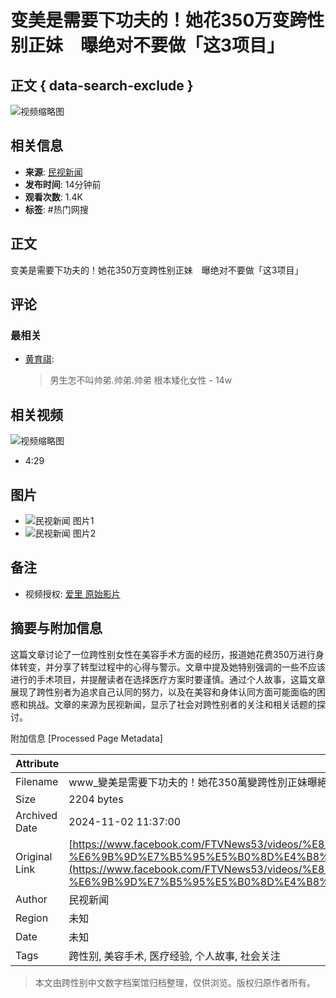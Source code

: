 # 变美是需要下功夫的！她花350万变跨性别正妹　曝绝对不要做「这3项目」

## 正文 { data-search-exclude }


![视频缩略图](https://scontent-sjc3-1.xx.fbcdn.net/v/t15.5256-10/465071929_460559200378404_3641710557091725507_n.jpg?stp=dst-jpg_s960x960&_nc_cat=110&ccb=1-7&_nc_sid=7965db&_nc_ohc=crcsvdS47Y4Q7kNvgFqnnfN&_nc_zt=23&_nc_ht=scontent-sjc3-1.xx&_nc_gid=A-6oT_HoVujNKCRBxpQ4eWs&oh=00_AYDRhCCYmyTMhwhakVLUBkbMdlgtJtIilTXj750fbRR_nQ&oe=672BE2B4)

## 相关信息
- **来源**: [民视新闻](https://www.facebook.com/FTVNews53)
- **发布时间**: 14分钟前
- **观看次数**: 1.4K
- **标签**: #热门网搜

## 正文
变美是需要下功夫的！她花350万变跨性别正妹　曝绝对不要做「这3项目」

## 评论
### 最相关
- [黄育祺](https://www.facebook.com/people/%E9%BB%83%E8%82%B2%E7%A5%BA/pfbid028NnsepWZsfQM4cFWJrnLaEkR5YYs2HJpNyFjFcfpPov4mmzwn9Ed8szgMwtKJPmnl/?comment_id=Y29tbWVudDoxMDczNzE5NjY0MTIyNjg3XzM3Mjg4NzQ1MjQ5ODQxMg%3D%3D&__tn__=R):
    > 男生怎不叫帅弟.帅弟.帅弟 根本矮化女性 - 14w

## 相关视频
![视频缩略图](https://scontent-sjc3-1.xx.fbcdn.net/v/t15.5256-10/465554751_2591407391042347_588671264663289681_n.jpg?stp=dst-jpg_s640x640&_nc_cat=102&ccb=1-7&_nc_sid=7965db&_nc_ohc=KvnG1wKS9esQ7kNvgFbslJJ&_nc_zt=23&_nc_ht=scontent-sjc3-1.xx&_nc_gid=A_BCmbN-qiiZYGm7g6Qk6wV&oh=00_AYB9ZEvrM-OVSQaQmijAtrDSn2hJWqcxQZ8D-eA4CpQglw&oe=672BDA91)
- 4:29

## 图片
- ![民视新闻 图片1](https://scontent-sjc3-1.xx.fbcdn.net/v/t15.5256-10/465280748_1864005787340601_6724245010602852087_n.jpg?stp=dst-jpg_s960x960&_nc_cat=106&ccb=1-7&_nc_sid=7965db&_nc_ohc=4XnWgJ4PeLsQ7kNvgGh-GxO&_nc_zt=23&_nc_ht=scontent-sjc3-1.xx&_nc_gid=A-6oT_HoVujNKCRBxpQ4eWs&oh=00_AYA8pNUlmlhaT5gEtxcG6lJxgEPF6aXjCF4b9sO9mtSURQ&oe=672BF03A)
- ![民视新闻 图片2](https://scontent-sjc3-1.xx.fbcdn.net/v/t15.5256-10/465201547_596618409598489_7777012530250529899_n.jpg?stp=dst-jpg_s960x960&_nc_cat=103&ccb=1-7&_nc_sid=282d23&_nc_ohc=RmwLSzVCP-0Q7kNvgEjt-Mt&_nc_zt=23&_nc_ht=scontent-sjc3-1.xx&_nc_gid=A-6oT_HoVujNKCRBxpQ4eWs&oh=00_AYCyn-viLDf68OZLjcChC4A217ZHoweKskNpevpqPUxbGQ&oe=672BE2C9)

## 备注
- 视频授权: [爱里 原始影片](https://youtu.be/VApMSbuyuCY)

## 摘要与附加信息

<!-- tcd_abstract -->
这篇文章讨论了一位跨性别女性在美容手术方面的经历，报道她花费350万进行身体转变，并分享了转型过程中的心得与警示。文章中提及她特别强调的一些不应该进行的手术项目，并提醒读者在选择医疗方案时要谨慎。通过个人故事，这篇文章展现了跨性别者为追求自己认同的努力，以及在美容和身体认同方面可能面临的困惑和挑战。文章的来源为民视新闻，显示了社会对跨性别者的关注和相关话题的探讨。
<!-- tcd_abstract_end -->

附加信息 [Processed Page Metadata]

| Attribute       | Value                                  |
|-----------------|----------------------------------------|
| Filename        | www_變美是需要下功夫的！她花350萬變跨性別正妹曝絕對不要做_.md                             |
| Size            | 2204 bytes                           |
| Archived Date   | 2024-11-02 11:37:00                             |
| Original Link   | [https://www.facebook.com/FTVNews53/videos/%E8%AE%8A%E7%BE%8E%E6%98%AF%E9%9C%80%E8%A6%81%E4%B8%8B%E5%8A%9F%E5%A4%AB%E7%9A%84%E5%A5%B9%E8%8A%B1350%E8%90%AC%E8%AE%8A%E8%B7%A8%E6%80%A7%E5%88%A5%E6%AD%A3%E5%A6%B9-%E6%9B%9D%E7%B5%95%E5%B0%8D%E4%B8%8D%E8%A6%81%E5%81%9A%E9%80%993%E9%A0%85%E7%9B%AE/1031801291944359/](https://www.facebook.com/FTVNews53/videos/%E8%AE%8A%E7%BE%8E%E6%98%AF%E9%9C%80%E8%A6%81%E4%B8%8B%E5%8A%9F%E5%A4%AB%E7%9A%84%E5%A5%B9%E8%8A%B1350%E8%90%AC%E8%AE%8A%E8%B7%A8%E6%80%A7%E5%88%A5%E6%AD%A3%E5%A6%B9-%E6%9B%9D%E7%B5%95%E5%B0%8D%E4%B8%8D%E8%A6%81%E5%81%9A%E9%80%993%E9%A0%85%E7%9B%AE/1031801291944359/)                       |
| Author          | 民视新闻                               |
| Region          | 未知                               |
| Date            | 未知                                 |
| Tags            | 跨性别, 美容手术, 医疗经验, 个人故事, 社会关注                                 |
>
> 本文由跨性别中文数字档案馆归档整理，仅供浏览。版权归原作者所有。
>